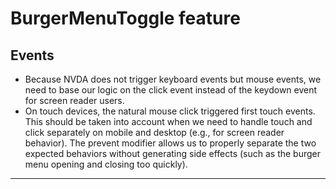 # BurgerMenuToggle feature

## Events

- Because NVDA does not trigger keyboard events but mouse events, we need to base our logic on the click event instead of the keydown event for screen reader users.
- On touch devices, the natural mouse click triggered first touch events. This should be taken into account when we need to handle touch and click separately on mobile and desktop (e.g., for screen reader behavior). The prevent modifier allows us to properly separate the two expected behaviors without generating side effects (such as the burger menu opening and closing too quickly).

---
